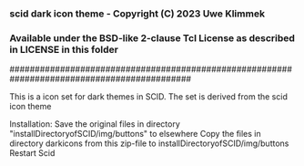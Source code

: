 ### scid dark icon theme - Copyright (C) 2023 Uwe Klimmek
### Available under the BSD-like 2-clause Tcl License as described in LICENSE in this folder
############################################################################################

This is a icon set for dark themes in SCID.
The set is derived from the scid icon theme

Installation:
Save the original files in directory "installDirectoryofSCID/img/buttons" to elsewhere
Copy the files in directory darkicons from this zip-file to installDirectoryofSCID/img/buttons
Restart Scid
